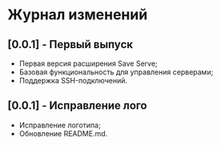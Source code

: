 # Журнал изменений

## [0.0.1] - Первый выпуск

- Первая версия расширения Save Serve;
- Базовая функциональность для управления серверами;
- Поддержка SSH-подключений.

## [0.0.1] - Исправление лого

- Исправление логотипа;
- Обновление README.md.
